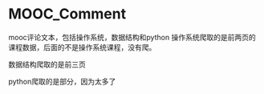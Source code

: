 # MOOC_Comment
mooc评论文本，包括操作系统，数据结构和python
操作系统爬取的是前两页的课程数据，后面的不是操作系统课程，没有爬。

数据结构爬取的是前三页

python爬取的是部分，因为太多了

